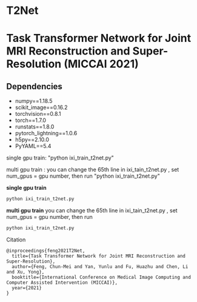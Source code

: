 # T2Net
# Task Transformer Network for Joint MRI Reconstruction and Super-Resolution (MICCAI 2021)

## Dependencies
* numpy==1.18.5
* scikit_image==0.16.2
* torchvision==0.8.1
* torch==1.7.0
* runstats==1.8.0
* pytorch_lightning==1.0.6
* h5py==2.10.0
* PyYAML==5.4

single gpu train:
"python ixi_train_t2net.py"

multi gpu train :
you can change the 65th line in ixi_tain_t2net.py , set num_gpus = gpu number, then run
"python ixi_train_t2net.py"


**single gpu train**
```bash
python ixi_train_t2net.py
```

**multi gpu train**
you can change the 65th line in ixi_tain_t2net.py , set num_gpus = gpu number, then run
```bash
python ixi_train_t2net.py
```



Citation

```
@inproceedings{feng2021T2Net,
  title={Task Transformer Network for Joint MRI Reconstruction and Super-Resolution},
  author={Feng, Chun-Mei and Yan, Yunlu and Fu, Huazhu and Chen, Li and Xu, Yong},
  booktitle={International Conference on Medical Image Computing and Computer Assisted Intervention (MICCAI)},
  year={2021}
}
```

